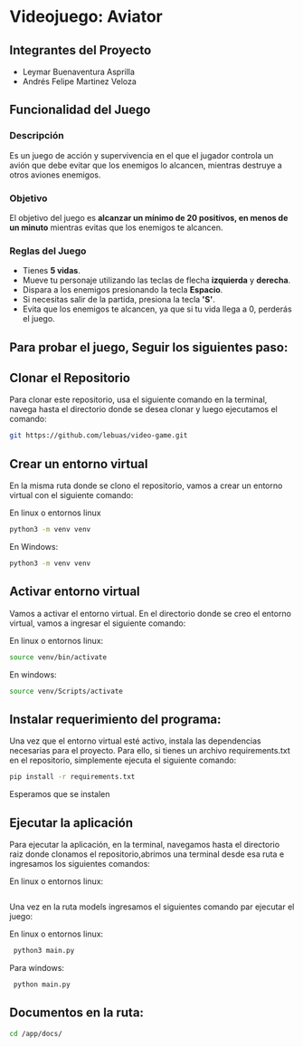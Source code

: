 
# Videojuego: Aviator

## Integrantes del Proyecto
- Leymar Buenaventura Asprilla
- Andrés Felipe Martinez Veloza

## Funcionalidad del Juego

### Descripción

Es un juego de acción y supervivencia en el que el jugador controla un avión que debe evitar que los enemigos lo alcancen, mientras destruye a otros aviones enemigos.

### Objetivo

El objetivo del juego es **alcanzar un mínimo de 20 positivos, en menos de un minuto** mientras evitas que los enemigos te alcancen.

### Reglas del Juego

- Tienes **5 vidas**.
- Mueve tu personaje utilizando las teclas de flecha **izquierda** y **derecha**.
- Dispara a los enemigos presionando la tecla **Espacio**.
- Si necesitas salir de la partida, presiona la tecla **'S'**.
- Evita que los enemigos te alcancen, ya que si tu vida llega a 0, perderás el juego.

## Para probar el juego, Seguir los siguientes paso:

## Clonar el Repositorio

Para clonar este repositorio, usa el siguiente comando en la terminal, navega hasta el directorio donde se desea clonar y luego ejecutamos el comando:

```bash
git https://github.com/lebuas/video-game.git
```
## Crear un entorno virtual
En la misma ruta donde se clono el repositorio, vamos a crear un entorno virtual con el siguiente comando:

En linux o entornos linux
```bash
python3 -m venv venv
```
En Windows:
```bash
python3 -m venv venv
```
## Activar entorno virtual
Vamos a activar el entorno virtual. En  el directorio donde se creo el entorno virtual, vamos a ingresar el siguiente comando:

En linux o entornos linux:
```bash
source venv/bin/activate
```
En windows:
```bash
source venv/Scripts/activate
```
## Instalar requerimiento del programa:

Una vez que el entorno virtual esté activo, instala las dependencias necesarias para el proyecto. Para ello, si tienes un archivo requirements.txt en el repositorio, simplemente ejecuta el siguiente comando:

```bash
pip install -r requirements.txt
```
Esperamos que se instalen

## Ejecutar la aplicación
Para ejecutar la aplicación, en la terminal, navegamos hasta el  directorio raiz donde clonamos el repositorio,abrimos una terminal desde esa ruta e ingresamos los siguientes comandos:


En linux o entornos linux:
```cd app/models/
```
Una vez en la ruta models ingresamos el siguientes comando par ejecutar el juego:

En linux o entornos linux:
```bash
 python3 main.py
```

Para windows:
```bash
 python main.py
```


## Documentos en la ruta:

```bash
cd /app/docs/
```
